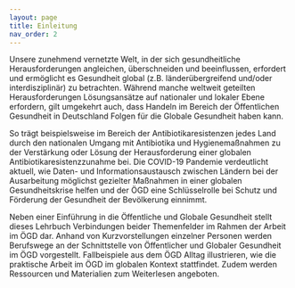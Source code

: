 ```yaml
---
layout: page
title: Einleitung
nav_order: 2
---
```


Unsere zunehmend vernetzte Welt, in der sich gesundheitliche Herausforderungen
angleichen, überschneiden und beeinflussen, erfordert und ermöglicht es
Gesundheit global (z.B. länderübergreifend und/oder interdisziplinär) zu
betrachten. Während manche weltweit geteilten Herausforderungen Lösungsansätze
auf nationaler und lokaler Ebene erfordern, gilt umgekehrt auch, dass Handeln im
Bereich der Öffentlichen Gesundheit in Deutschland Folgen für die Globale
Gesundheit haben kann.

So trägt beispielsweise im Bereich der Antibiotikaresistenzen jedes Land durch
den nationalen Umgang mit Antibiotika und Hygienemaßnahmen zu der Verstärkung
oder Lösung der Herausforderung einer globalen Antibiotikaresistenzzunahme bei.
Die COVID-19 Pandemie verdeutlicht aktuell, wie Daten- und Informationsaustausch
zwischen Ländern bei der Ausarbeitung möglichst gezielter Maßnahmen in einer
globalen Gesundheitskrise helfen und der ÖGD eine Schlüsselrolle bei Schutz und
Förderung der Gesundheit der Bevölkerung einnimmt.

Neben einer Einführung in die Öffentliche und Globale Gesundheit stellt dieses
Lehrbuch Verbindungen beider Themenfelder im Rahmen der Arbeit im ÖGD dar.
Anhand von Kurzvorstellungen einzelner Personen werden Berufswege an der
Schnittstelle von Öffentlicher und Globaler Gesundheit im ÖGD vorgestellt.
Fallbeispiele aus dem ÖGD Alltag illustrieren, wie die praktische Arbeit im ÖGD
im globalen Kontext stattfindet. Zudem werden Ressourcen und Materialien zum
Weiterlesen angeboten.
